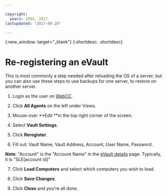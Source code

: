 ```yaml
---

copyright:
  years: 1994, 2017
lastupdated: "2017-09-28"

---
```

{:new_window: target="_blank"}
{:shortdesc: .shortdesc}

# Re-registering an eVault

This is most commonly a step needed after reloading the OS of a server, but you can also use these steps to use backups for one server, to restore on another server.

1. Login as the user on [WebCC](/docs/infrastructure/Backup/access-webcentralcontrol-webcc-evault-backup.html).

2. Click **All Agents** on the left under Views.

3. Mouse-over **Edit **in the top right corner of the screen.

4. Select **Vault Settings**.

5. Click **Reregister**.

6. Fill out: Vault Name, Vault Address, Account, User Name, Password.

**Note**: "Account" is the "Account Name" in the [eVault details](/docs/infrastructure/Backup/view-evault-backup-storage-details.html) page. Typically, it is "SLE[account id]"

7. Click **Load Computers** and select which computers you wish to load.

8. Click **Save Changes**.

9. Click **Close** and you're all done.
